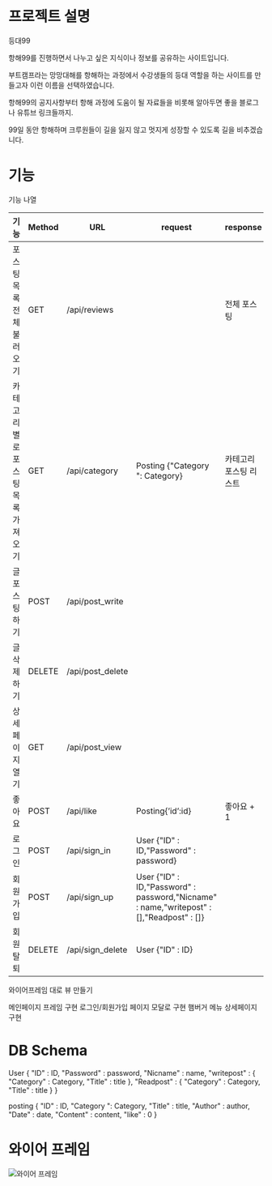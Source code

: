 # 프로젝트 설명
등대99

항해99를 진행하면서 나누고 싶은 지식이나 정보를 공유하는 사이트입니다.

부트캠프라는 망망대해를 항해하는 과정에서 수강생들의 등대 역할을 하는 사이트를 만들고자 이런 이름을 선택하였습니다.

항해99의 공지사항부터 항해 과정에 도움이 될 자료들을 비롯해 알아두면 좋을 블로그나 유튜브 링크들까지.

99일 동안 항해하며 크루원들이 길을 잃지 않고 멋지게 성장할 수 있도록 길을 비추겠습니다.


# 기능 

기능 나열 

| 기능 | Method | URL | request | response |
| -- | -- | -- | -- | -- |
|포스팅 목록 전체 불러오기|GET| /api/reviews||전체 포스팅|
|카테고리 별로 포스팅 목록 가져오기 |GET|/api/category|Posting {"Category ": Category}|카테고리 포스팅 리스트|
글 포스팅 하기 | POST |/api/post_write
글 삭제 하기 | DELETE |/api/post_delete
상세 페이지 열기|GET |/api/post_view
좋아요|POST|/api/like|Posting{’id’:id}|좋아요 + 1|
로그인|POST|/api/sign_in|User {"ID" : ID,"Password" : password}
회원 가입|POST|/api/sign_up|User {"ID" : ID,"Password" : password,"Nicname" : name,"writepost" : [],"Readpost" : []}|
회원 탈퇴|DELETE|/api/sign_delete|User {"ID" : ID}



와이어프레임 대로 뷰 만들기

메인페이지 프레임 구현
로그인/회원가입 페이지 모달로 구현
햄버거 메뉴
상세페이지 구현

# DB Schema

User {
    "ID" :  ID,
	"Password" : password,
    "Nicname" : name,
    "writepost" : { "Category" : Category, "Title" : title },
    "Readpost" : { "Category" : Category, "Title" : title }
}


posting {
    "ID" : ID,
	"Category ": Category,
    "Title" : title,
	"Author" : author,
	"Date" : date,
	"Content" : content,
	"like" : 0
}

# 와이어 프레임

![와이어 프레임](https://images.velog.io/images/shine7329/post/557dcb77-9fad-4fd6-89c9-d72e2b0807d9/image.png)

